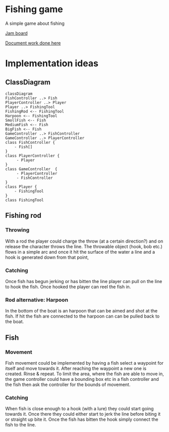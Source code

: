 # Fishing game
A simple game about fishing

[Jam board](https://jamboard.google.com/d/1iwD9tJyCewuWMxKnNL2V91Vn9Ly58QSOyiQ9IMgqwbg/edit?usp=sharing)

[Document work done here](https://github.com/Fisherman-s-Friends/Fisherman-s-Friends/issues/40)
# Implementation ideas
## ClassDiagram
```mermaid
classDiagram
FishController ..> Fish
PlayerController ..> Player
Player ..> FishingTool
FishingRod <-- FishingTool
Harpoon <-- FishingTool
SmollFish <-- Fish
MediumFish <-- Fish
BigFish <-- Fish
GameController ..> FishController
GameController ..> PlayerController
class FishController {
    - Fish[]
}
class PlayerController {
     - Player
}
class GameController  {
     - PlayerController
     - FishController
}
class Player {
    - FishingTool
}
class FishingTool
```
## Fishing rod
### Throwing
With a rod the player could charge the throw (at a certain direction?) and on release the character throws the line. The throwable object (hook, bob etc.) flows in a simple arc and once it hit the surface of the water a line and a hook is generated down from that point,
### Catching
Once fish has begun jerking or has bitten the line player can pull on the line to hook the fish. Once hooked the player can reel the fish in.
### Rod alternative: Harpoon
In the bottom of the boat is an harpoon that can be aimed and shot at the fish. If hit the fish are connected to the harpoon can can be pulled back to the boat.
## Fish
### Movement
Fish movement could be implemented by having a fish select a waypoint for itself and move towards it. After reaching the waypoint a new one is created. Rinse & repeat. To limit the area, where the fish are able to move in, the game controller could have a bounding box etc in a fish controller and the fish then ask the controller for the bounds of movement.

### Catching
When fish is close enough to a hook (with a lure) they could start going towards it. Once there they could either start to jerk the line before biting it or straight up bite it. Once the fish has bitten the hook simply connect the fish to the line.
